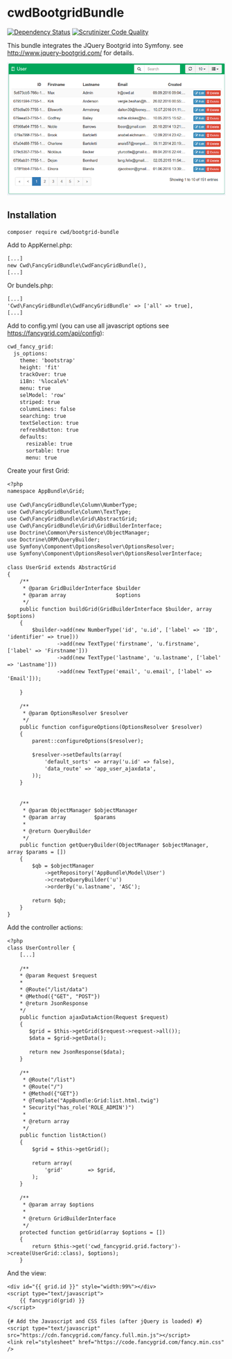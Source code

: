 cwdBootgridBundle
=================

[![Dependency Status](https://gemnasium.com/badges/2b767ec07fb4a790dfd95c58bce7cc97.svg)](https://gemnasium.com/dcbd96e51f8a1445237e7fa436b9c410)
[![Scrutinizer Code Quality](https://scrutinizer-ci.com/gp/cwdBootgridBundle/badges/quality-score.png?b=master&s=9cf74ab462ac37c55557b30aa809e92217809233)](https://scrutinizer-ci.com/gp/cwdBootgridBundle/?branch=master)

This bundle integrates the JQuery Bootgrid into Symfony. see http://www.jquery-bootgrid.com/ for details.

![screenshot](Resources/public/screenshot.png "Screenshot")

Installation
------------

`composer require cwd/bootgrid-bundle`

Add to AppKernel.php:
```
[...]
new Cwd\FancyGridBundle\CwdFancyGridBundle(),
[...]
```

Or bundels.php:
```
[...]
'Cwd\FancyGridBundle\CwdFancyGridBundle' => ['all' => true],
[...]
```

Add to config.yml (you can use all javascript options see https://fancygrid.com/api/config):
```
cwd_fancy_grid:
  js_options:
    theme: 'bootstrap'
    height: 'fit'
    trackOver: true
    i18n: '%locale%'
    menu: true
    selModel: 'row'
    striped: true
    columnLines: false
    searching: true
    textSelection: true
    refreshButton: true
    defaults:
      resizable: true
      sortable: true
      menu: true
```

Create your first Grid:
```
<?php
namespace AppBundle\Grid;

use Cwd\FancyGridBundle\Column\NumberType;
use Cwd\FancyGridBundle\Column\TextType;
use Cwd\FancyGridBundle\Grid\AbstractGrid;
use Cwd\FancyGridBundle\Grid\GridBuilderInterface;
use Doctrine\Common\Persistence\ObjectManager;
use Doctrine\ORM\QueryBuilder;
use Symfony\Component\OptionsResolver\OptionsResolver;
use Symfony\Component\OptionsResolver\OptionsResolverInterface;

class UserGrid extends AbstractGrid
{
    /**
     * @param GridBuilderInterface $builder
     * @param array                $options
     */
    public function buildGrid(GridBuilderInterface $builder, array $options)
    {
        $builder->add(new NumberType('id', 'u.id', ['label' => 'ID', 'identifier' => true]))
                ->add(new TextType('firstname', 'u.firstname', ['label' => 'Firstname']))
                ->add(new TextType('lastname', 'u.lastname', ['label' => 'Lastname']))
                ->add(new TextType('email', 'u.email', ['label' => 'Email']));

    }

    /**
     * @param OptionsResolver $resolver
     */
    public function configureOptions(OptionsResolver $resolver)
    {
        parent::configureOptions($resolver);

        $resolver->setDefaults(array(
            'default_sorts' => array('u.id' => false),
            'data_route' => 'app_user_ajaxdata',
        ));
    }


    /**
     * @param ObjectManager $objectManager
     * @param array         $params
     *
     * @return QueryBuilder
     */
    public function getQueryBuilder(ObjectManager $objectManager, array $params = [])
    {
        $qb = $objectManager
            ->getRepository('AppBundle\Model\User')
            ->createQueryBuilder('u')
            ->orderBy('u.lastname', 'ASC');

        return $qb;
    }
}
```

Add the controller actions:
```
<?php
class UserController {
    [...]
      
    /**
    * @param Request $request
    *
    * @Route("/list/data")
    * @Method({"GET", "POST"})
    * @return JsonResponse
    */
    public function ajaxDataAction(Request $request)
    {
       $grid = $this->getGrid($request->request->all());
       $data = $grid->getData();
    
       return new JsonResponse($data);
    }
       
    /**
     * @Route("/list")
     * @Route("/")
     * @Method({"GET"})
     * @Template("AppBundle:Grid:list.html.twig")
     * Security("has_role('ROLE_ADMIN')")
     *
     * @return array
     */
    public function listAction()
    {
        $grid = $this->getGrid();

        return array(
            'grid'        => $grid,
        );
    }  
         
    /**
     * @param array $options
     *
     * @return GridBuilderInterface
     */
    protected function getGrid(array $options = [])
    {
        return $this->get('cwd_fancygrid.grid.factory')->create(UserGrid::class), $options);
    }     
```

And the view:
```
<div id="{{ grid.id }}" style="width:99%"></div>
<script type="text/javascript">
    {{ fancygrid(grid) }}
</script>

{# Add the Javascript and CSS files (after jQuery is loaded) #}
<script type="text/javascript" src="https://cdn.fancygrid.com/fancy.full.min.js"></script>
<link rel="stylesheet" href="https://code.fancygrid.com/fancy.min.css" />    
```
